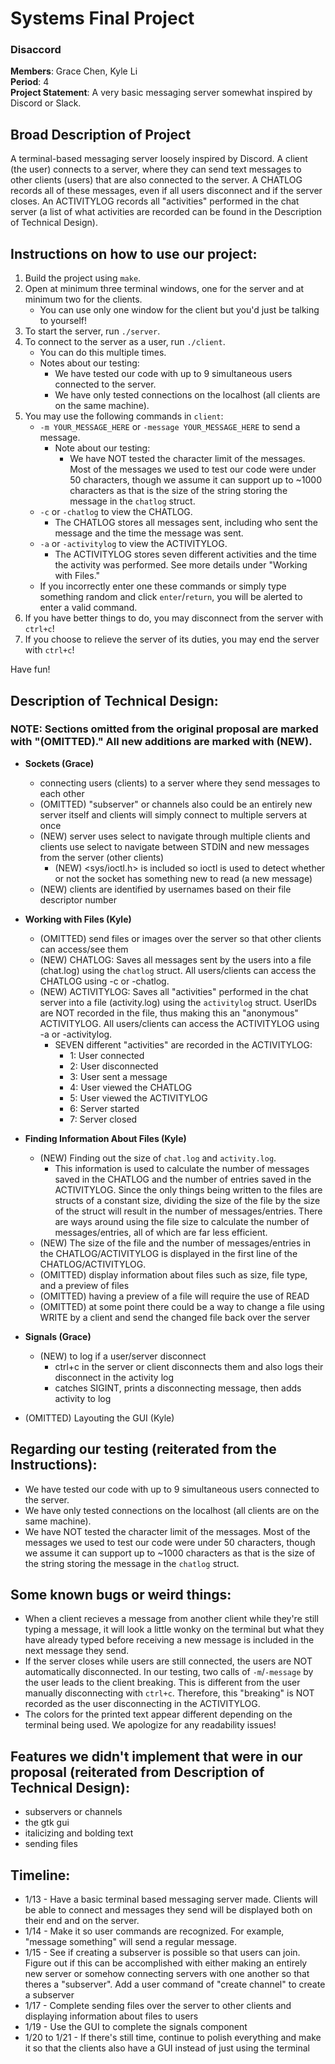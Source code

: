 # Systems Final Project
### Disaccord
**Members**: Grace Chen, Kyle Li <br>
**Period**: 4 <br>
**Project Statement**: A very basic messaging server somewhat inspired by Discord or Slack. <br>

## Broad Description of Project
A terminal-based messaging server loosely inspired by Discord. A client (the user) connects to a server, where they can send text messages to other clients (users) that are also connected to the server. A CHATLOG records all of these messages, even if all users disconnect and if the server closes. An ACTIVITYLOG records all "activities" performed in the chat server (a list of what activities are recorded can be found in the Description of Technical Design).

## Instructions on how to use our project:
1. Build the project using `make`.
2. Open at minimum three terminal windows, one for the server and at minimum two for the clients.
   * You can use only one window for the client but you'd just be talking to yourself!
4. To start the server, run `./server`.
5. To connect to the server as a user, run `./client`.
   * You can do this multiple times.
   * Notes about our testing:
     * We have tested our code with up to 9 simultaneous users connected to the server.
     * We have only tested connections on the localhost (all clients are on the same machine).
6. You may use the following commands in `client`:
    * `-m YOUR_MESSAGE_HERE` or `-message YOUR_MESSAGE_HERE` to send a message.
      * Note about our testing:
        * We have NOT tested the character limit of the messages. Most of the messages we used to test our code were under 50 characters, though we assume it can support up to ~1000 characters as that is the size of the string storing the message in the `chatlog` struct.
    * `-c` or `-chatlog` to view the CHATLOG.
      * The CHATLOG stores all messages sent, including who sent the message and the time the message was sent.
    * `-a` or `-activitylog` to view the ACTIVITYLOG.
      * The ACTIVITYLOG stores seven different activities and the time the activity was performed. See more details under "Working with Files."
    * If you incorrectly enter one these commands or simply type something random and click `enter`/`return`, you will be alerted to enter a valid command.
7. If you have better things to do, you may disconnect from the server with `ctrl+c`!
8. If you choose to relieve the server of its duties, you may end the server with `ctrl+c`!

Have fun!


## Description of Technical Design:
### NOTE: Sections omitted from the original proposal are marked with "(OMITTED)." All new additions are marked with (NEW).
* **Sockets (Grace)**
  * connecting users (clients) to a server where they send messages to each other
  * (OMITTED) "subserver" or channels also could be an entirely new server itself and clients will simply connect to multiple servers at once
  * (NEW) server uses select to navigate through multiple clients and clients use select to navigate between STDIN and new messages from the server (other clients)
       * (NEW) <sys/ioctl.h> is included so ioctl is used to detect whether or not the socket has something new to read (a new message)
  * (NEW) clients are identified by usernames based on their file descriptor number

* **Working with Files (Kyle)**
  * (OMITTED) send files or images over the server so that other clients can access/see them
  * (NEW) CHATLOG: Saves all messages sent by the users into a file (chat.log) using the `chatlog` struct. All users/clients can access the CHATLOG using -c or -chatlog.
  * (NEW) ACTIVITYLOG: Saves all "activities" performed in the chat server into a file (activity.log) using the `activitylog` struct. UserIDs are NOT recorded in the file, thus making this an "anonymous" ACTIVITYLOG. All users/clients can access the ACTIVITYLOG using -a or -activitylog.
    * SEVEN different "activities" are recorded in the ACTIVITYLOG:
      * 1: User connected
      * 2: User disconnected
      * 3: User sent a message
      * 4: User viewed the CHATLOG
      * 5: User viewed the ACTIVITYLOG
      * 6: Server started
      * 7: Server closed

* **Finding Information About Files (Kyle)**
  * (NEW) Finding out the size of `chat.log` and `activity.log`. 
    * This information is used to calculate the number of messages saved in the CHATLOG and the number of entries saved in the ACTIVITYLOG. Since the only things being written to the files are structs of a constant size, dividing the size of the file by the size of the struct will result in the number of messages/entries. There are ways around using the file size to calculate the number of messages/entries, all of which are far less efficient.
  * (NEW) The size of the file and the number of messages/entries in the CHATLOG/ACTIVITYLOG is displayed in the first line of the CHATLOG/ACTIVITYLOG.
  * (OMITTED) display information about files such as size, file type, and a preview of files
  * (OMITTED) having a preview of a file will require the use of READ
  * (OMITTED) at some point there could be a way to change a file using WRITE by a client and send the changed file back over the server
  
* **Signals (Grace)**
  * (NEW) to log if a user/server disconnect
    * ctrl+c in the server or client disconnects them and also logs their disconnect in the activity log
    * catches SIGINT, prints a disconnecting message, then adds activity to log

* (OMITTED) Layouting the GUI (Kyle)

## Regarding our testing (reiterated from the Instructions):
* We have tested our code with up to 9 simultaneous users connected to the server.
* We have only tested connections on the localhost (all clients are on the same machine).
* We have NOT tested the character limit of the messages. Most of the messages we used to test our code were under 50 characters, though we assume it can support up to ~1000 characters as that is the size of the string storing the message in the `chatlog` struct.


## Some known bugs or weird things:
* When a client recieves a message from another client while they're still typing a message, it will look a little wonky on the terminal but what they have already typed before receiving a new message is included in the next message they send.
* If the server closes while users are still connected, the users are NOT automatically disconnected. In our testing, two calls of `-m`/`-message` by the user leads to the client breaking. This is different from the user manually disconnecting with `ctrl+c`. Therefore, this "breaking" is NOT recorded as the user disconnecting in the ACTIVITYLOG.
* The colors for the printed text appear different depending on the terminal being used. We apologize for any readability issues!


## Features we didn't implement that were in our proposal (reiterated from Description of Technical Design):
* subservers or channels
* the gtk gui 
* italicizing and bolding text
* sending files 


## Timeline:
* 1/13 - Have a basic terminal based messaging server made. Clients will be able to connect and messages they send will be displayed both on their end and on the server.
* 1/14 - Make it so user commands are recognized. For example, "message something" will send a regular message. 
* 1/15 - See if creating a subserver is possible so that users can join. Figure out if this can be accomplished with either making an entirely new server or somehow connecting servers with one another so that theres a "subserver". Add a user command of "create channel" to create a subserver
* 1/17 - Complete sending files over the server to other clients and displaying information about files to users
* 1/19 - Use the GUI to complete the signals component
* 1/20 to 1/21 - If there's still time, continue to polish everything and make it so that the clients also have a GUI instead of just using the terminal 
